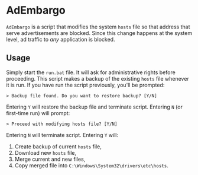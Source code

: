 # AdEmbargo
`AdEmbargo` is a script that modifies the system `hosts` file so that address that serve advertisements are blocked. Since this change happens at the system level, ad traffic to *any* application is blocked.  
  
## Usage
Simply start the `run.bat` file. It will ask for administrative rights before proceeding. This script makes a backup of the existing `hosts` file whenever it is run. If you have run the script previously, you'll be prompted:  
```
> Backup file found. Do you want to restore backup? [Y/N]
```
  
Entering `Y` will restore the backup file and terminate script. Entering `N` (or first-time run) will prompt:  
```
> Proceed with modifying hosts file? [Y/N]
```
Entering `N` will terminate script. Entering `Y` will:  
1. Create backup of current `hosts` file,  
2. Download new `hosts` file,  
3. Merge current and new files,  
4. Copy merged file into `C:\Windows\System32\drivers\etc\hosts`.  
